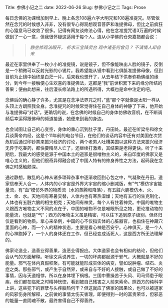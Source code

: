 Title: 参佛小记之二
date: 2022-06-26
Slug: 参佛小记之二
Tags: Prose



每日念佛的功课增加到早上、晚上各念108遍六字大明咒和108遍准提咒。尽管依然在念咒的时候想入非非，没有很专心得观想观音菩萨和准提佛母，但比之前疯狂的心猿意马已收敛了很多。记得有网友谈修法心得，他在念准提咒语3万遍的时候做到了一心一意，但我很怀疑这适用于每个人。连从小学佛的仓央嘉措都会说：

>> _静坐修观法眼开， 祈求三宝降灵台_
>> _观中诸圣何曾见？ 不请情人却自来_


最近在家里供奉了一枚小小的准提镜，说是镜子，但不像能映出人脸的镜子，反倒是一个稍微可以反射光影的小锡片。我希望能从镜中看到七俱胝准提佛母像，但到目前为止镜中始终是白茫一片。后来我也想开了，从去年结下供奉弥勒佛组的缘分，到今年一接触便心生欢喜的准提佛法，这都是”我“前世积累下来的缘分所结的善果；便由此想来，往后漫长修法路上的所遇所得，大概也是命中注定的吧。


念佛后的确心静了许多，尤其是在念净法界咒之时，”蓝“那个字就像是太阳一样从头顶上方朗照我全身。念准提咒的时候常觉得住在自己身体的神静了下来，他开始与准提佛母”对话“。更确切的说，在念佛的时候自己的身体仿佛收音机，在不断调频后幸运得跟佛母的频道接通，她便来到我的身边。


也会试图让自己的心变空，身体的重心沉到肚子里，丹田处。最近在听梁冬和徐文兵谈黄帝内经，这是个11年前的电台节目，在他们的谈话内容中还有对美国在次贷危机后通过印钞票来振兴经济的讨论，两个老男人吐槽美国以这种方法来振兴经济无异于吃春药，都快要精尽人亡了，还继续打激素，其结果是老得更快。听了十来期后，我最大的感受是源于中国本土的道家是很唯物主义的，来自印度的佛家又是唯心主义的，但他们很奇异得融合成了中国人特有的修身养性之方法，起码我在念佛之时感触颇深。


通过静想，散乱的心神从诸多琐碎杂事中逐渐收回到心包之中，气凝聚在丹田。道家信奉天人合一，人体内的小宇宙是外界大宇宙的缩小删减版，有”气“模仿宇宙能量流，有”血“模仿外界的物质流（水的蒸腾和降落），有五脏六腑模仿木、火、土、金、水。天地间有寒暑交替，人体内也有寒热湿燥；天地有五行的生克制化，人体也有五脏六腑的相生相克；天地间有神灵，每个人有住着神灵。中国的唯物主义跟西方唯物主义不同的点在于，中国的唯物不仅是唯眼所见之物，更论推动物的能量流，也就是”气“；西方的唯物主义虽是精密，可以往下追到原子级别，但终归仅是看到的物质。拿心来举例，中国的心不仅指实体的心脏器官，也指住在神藏穴里面的心神，而一个人的精神状态，主要是看心神是否安宁。心神俱灭，是一个人的心神跑掉了，一个人的身体还在工作，但已经变成活死人，这是西方所无法理解的。


佛家论造业，造善业得善果，造恶业得报应。大体道家也会有相似的结论，但他们会从气的方面解释。听徐文兵说养生，一切的坏病都起源于邪气，大概就是不好的能量。邪气在体内真假积聚，有可能就能形成实体的病变，譬如说肿瘤、结石、炎症之类。那些邪气，或产生于自然界，或来自与不好的人接触，或自己做了不好的事情，因与天道相悖，所以在身体埋下祸根。三国中曹操苦于头风、司马师患于眼疾，他们都在临死之时精神恍惚，看到被自己残害之人前来索命。照西方的纯科学上讲，这些犯下的罪孽与头疼脑热何干？但这就应了佛家的因果论，也可以被道家的风邪伤身所解释，之前做的事情太伤天害理，即便得到一时的富贵荣华，但邪恶的能量一直阴魂不散，最终害得自己不得善终。

